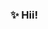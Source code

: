 ###  ✨ Hii!

<!--

# 🙋🏻‍♀️ It's Ezgi 
# 💜 I'm a 2nd year Computer Engineering Student.
# 💜 
# 💜
# 💜
# 💜
 
 💅🏻 I’m currently working on Java 
 🍓 I’m currently learning Android Mobile Application Development

 📩 karahanezgi64@gmail.com
 💎 [![LinkedIn]] (https://www.linkedin.com/in/ezgikrhnn/)

 
--!>
